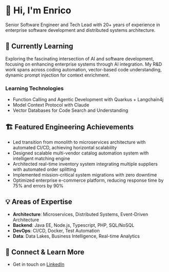 # 👋 Hi, I'm Enrico
Senior Software Engineer and Tech Lead with 20+ years of experience in enterprise software development and distributed systems architecture.

## 🌱 Currently Learning
Exploring the fascinating intersection of AI and software development, focusing on enhancing enterprise systems through AI integration. My R&D work spans across coding automation, vector-based code understanding, dynamic prompt injection for context enrichment.

### Learning Technologies
- Function Calling and Agentic Development with Quarkus + Langchain4j
- Model Context Protocol with Claude
- Vector Databases for Code Search and Understanding

## 🏗️ Featured Engineering Achievements
- Led transition from monolith to microservices architecture with automated CI/CD, achieving horizontal scalability
- Designed scalable multi-vendor catalog automation system with intelligent matching engine
- Architected real-time inventory system integrating multiple suppliers with automated order splitting
- Implemented mission-critical system migrations with zero downtime
- Optimized enterprise e-commerce platform, reducing response time by 75% and errors by 90%

## 💡 Areas of Expertise
- **Architecture**: Microservices, Distributed Systems, Event-Driven Architecture
- **Backend**: Java EE, Node.js, Typescript, PHP, SQL/NoSQL
- **DevOps**: CI/CD, Docker, Test Automation
- **Data**: Data Lakes, Business Intelligence, Real-time Analytics

## 🔗 Connect & Learn More
- Get in touch on [LinkedIn](https://www.linkedin.com/in/enricoballardini/)

